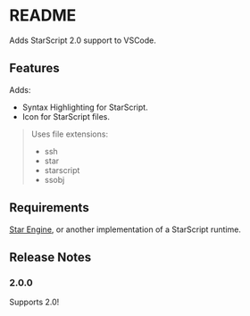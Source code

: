 # README

Adds StarScript 2.0 support to VSCode.

## Features

Adds:
- Syntax Highlighting for StarScript.
- Icon for StarScript files.

> Uses file extensions:
> 
> - ssh
> - star
> - starscript
> - ssobj

## Requirements

[Star Engine](https://github.com/mrpedrobraga/star-engine-core), or another implementation of a StarScript runtime.

## Release Notes

### 2.0.0

Supports 2.0!

